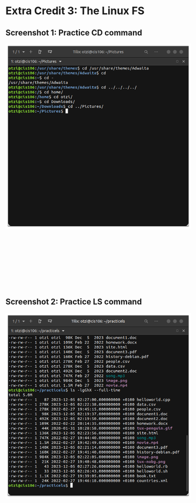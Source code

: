 # Extra Credit 3: The Linux FS

## Screenshot 1: Practice CD command
![Extra 1 Screenshot](extra1.png)
<br><br><br><br><br><br><br><br><br><br>

## Screenshot 2: Practice LS command
![Extra 2 Screenshot](extra2.png)